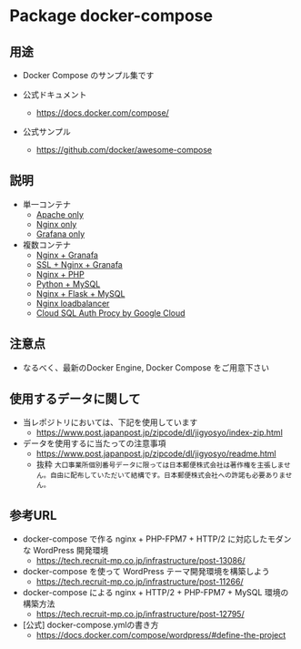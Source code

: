 # Package docker-compose

## 用途

+ Docker Compose のサンプル集です

+ 公式ドキュメント
  + https://docs.docker.com/compose/
+ 公式サンプル
  + https://github.com/docker/awesome-compose

## 説明

+ 単一コンテナ
  + [Apache only](./apache-only)
  + [Nginx only](./nginx-only)
  + [Grafana only](./grafana-only)
+ 複数コンテナ
  + [Nginx + Granafa](./grafana-nginx/)
  + [SSL + Nginx + Granafa](./grafana-nginx-ssl/)
  + [Nginx + PHP](./php-nginx/)
  + [Python + MySQL](./mysql-python/)
  + [Nginx + Flask + MySQL](./mysql-flask-nginx/)
  + [Nginx loadbalancer](./nginx-loadbalancer/)
  + [Cloud SQL Auth Procy by Google Cloud](./gc-cloud-sql-auth-proxy/)

## 注意点

+ なるべく、最新のDocker Engine, Docker Compose をご用意下さい 

## 使用するデータに関して

+ 当レポジトリにおいては、下記を使用しています
    + https://www.post.japanpost.jp/zipcode/dl/jigyosyo/index-zip.html
+ データを使用するに当たっての注意事項
    + https://www.post.japanpost.jp/zipcode/dl/jigyosyo/readme.html
    + 抜粋 `大口事業所個別番号データに限っては日本郵便株式会社は著作権を主張しません。自由に配布していただいて結構です。日本郵便株式会社への許諾も必要ありません。`

## 参考URL

+ docker-compose で作る nginx + PHP-FPM7 + HTTP/2 に対応したモダンな WordPress 開発環境
    + https://tech.recruit-mp.co.jp/infrastructure/post-13086/
+ docker-compose を使って WordPress テーマ開発環境を構築しよう
    + https://tech.recruit-mp.co.jp/infrastructure/post-11266/
+ docker-compose による nginx + HTTP/2 + PHP-FPM7 + MySQL 環境の構築方法
    + https://tech.recruit-mp.co.jp/infrastructure/post-12795/
+ [公式] docker-compose.ymlの書き方
    + https://docs.docker.com/compose/wordpress/#define-the-project
